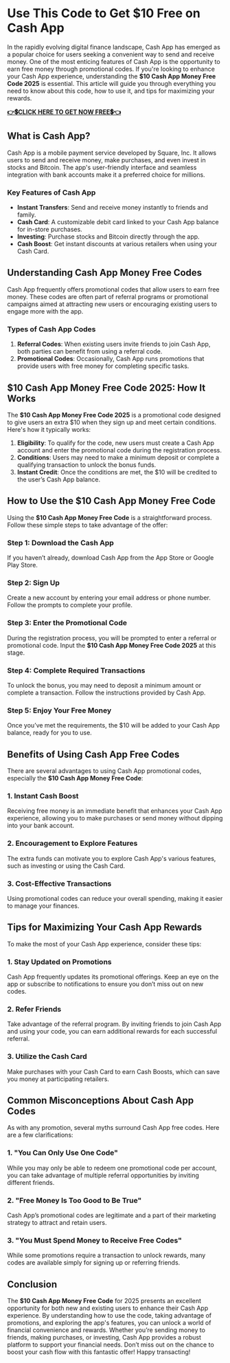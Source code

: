 # Use This Code to Get $10 Free on Cash App
In the rapidly evolving digital finance landscape, Cash App has emerged as a popular choice for users seeking a convenient way to send and receive money. One of the most enticing features of Cash App is the opportunity to earn free money through promotional codes. If you're looking to enhance your Cash App experience, understanding the <strong>$10 Cash App Money Free Code 2025</strong> is essential. This article will guide you through everything you need to know about this code, how to use it, and tips for maximizing your rewards.

<a href="https://todaylink.site/Cash-App/" rel="nofollow"><strong>👉💲CLICK HERE TO GET NOW FREE💲👈</strong></a>
<h2>What is Cash App?</h2>
Cash App is a mobile payment service developed by Square, Inc. It allows users to send and receive money, make purchases, and even invest in stocks and Bitcoin. The app's user-friendly interface and seamless integration with bank accounts make it a preferred choice for millions.
<h3>Key Features of Cash App</h3>
<ul>
 	<li><strong>Instant Transfers</strong>: Send and receive money instantly to friends and family.</li>
 	<li><strong>Cash Card</strong>: A customizable debit card linked to your Cash App balance for in-store purchases.</li>
 	<li><strong>Investing</strong>: Purchase stocks and Bitcoin directly through the app.</li>
 	<li><strong>Cash Boost</strong>: Get instant discounts at various retailers when using your Cash Card.</li>
</ul>
<h2>Understanding Cash App Money Free Codes</h2>
Cash App frequently offers promotional codes that allow users to earn free money. These codes are often part of referral programs or promotional campaigns aimed at attracting new users or encouraging existing users to engage more with the app.
<h3>Types of Cash App Codes</h3>
<ol>
 	<li><strong>Referral Codes</strong>: When existing users invite friends to join Cash App, both parties can benefit from using a referral code.</li>
 	<li><strong>Promotional Codes</strong>: Occasionally, Cash App runs promotions that provide users with free money for completing specific tasks.</li>
</ol>
<h2>$10 Cash App Money Free Code 2025: How It Works</h2>
The <strong>$10 Cash App Money Free Code 2025</strong> is a promotional code designed to give users an extra $10 when they sign up and meet certain conditions. Here's how it typically works:
<ol>
 	<li><strong>Eligibility</strong>: To qualify for the code, new users must create a Cash App account and enter the promotional code during the registration process.</li>
 	<li><strong>Conditions</strong>: Users may need to make a minimum deposit or complete a qualifying transaction to unlock the bonus funds.</li>
 	<li><strong>Instant Credit</strong>: Once the conditions are met, the $10 will be credited to the user’s Cash App balance.</li>
</ol>
<h2>How to Use the $10 Cash App Money Free Code</h2>
Using the <strong>$10 Cash App Money Free Code</strong> is a straightforward process. Follow these simple steps to take advantage of the offer:
<h3>Step 1: Download the Cash App</h3>
If you haven’t already, download Cash App from the App Store or Google Play Store.
<h3>Step 2: Sign Up</h3>
Create a new account by entering your email address or phone number. Follow the prompts to complete your profile.
<h3>Step 3: Enter the Promotional Code</h3>
During the registration process, you will be prompted to enter a referral or promotional code. Input the <strong>$10 Cash App Money Free Code 2025</strong> at this stage.
<h3>Step 4: Complete Required Transactions</h3>
To unlock the bonus, you may need to deposit a minimum amount or complete a transaction. Follow the instructions provided by Cash App.
<h3>Step 5: Enjoy Your Free Money</h3>
Once you’ve met the requirements, the $10 will be added to your Cash App balance, ready for you to use.
<h2>Benefits of Using Cash App Free Codes</h2>
There are several advantages to using Cash App promotional codes, especially the <strong>$10 Cash App Money Free Code</strong>:
<h3>1. Instant Cash Boost</h3>
Receiving free money is an immediate benefit that enhances your Cash App experience, allowing you to make purchases or send money without dipping into your bank account.
<h3>2. Encouragement to Explore Features</h3>
The extra funds can motivate you to explore Cash App's various features, such as investing or using the Cash Card.
<h3>3. Cost-Effective Transactions</h3>
Using promotional codes can reduce your overall spending, making it easier to manage your finances.
<h2>Tips for Maximizing Your Cash App Rewards</h2>
To make the most of your Cash App experience, consider these tips:
<h3>1. Stay Updated on Promotions</h3>
Cash App frequently updates its promotional offerings. Keep an eye on the app or subscribe to notifications to ensure you don’t miss out on new codes.
<h3>2. Refer Friends</h3>
Take advantage of the referral program. By inviting friends to join Cash App and using your code, you can earn additional rewards for each successful referral.
<h3>3. Utilize the Cash Card</h3>
Make purchases with your Cash Card to earn Cash Boosts, which can save you money at participating retailers.
<h2>Common Misconceptions About Cash App Codes</h2>
As with any promotion, several myths surround Cash App free codes. Here are a few clarifications:
<h3>1. "You Can Only Use One Code"</h3>
While you may only be able to redeem one promotional code per account, you can take advantage of multiple referral opportunities by inviting different friends.
<h3>2. "Free Money Is Too Good to Be True"</h3>
Cash App’s promotional codes are legitimate and a part of their marketing strategy to attract and retain users.
<h3>3. "You Must Spend Money to Receive Free Codes"</h3>
While some promotions require a transaction to unlock rewards, many codes are available simply for signing up or referring friends.
<h2>Conclusion</h2>
The <strong>$10 Cash App Money Free Code</strong> for 2025 presents an excellent opportunity for both new and existing users to enhance their Cash App experience. By understanding how to use the code, taking advantage of promotions, and exploring the app's features, you can unlock a world of financial convenience and rewards. Whether you’re sending money to friends, making purchases, or investing, Cash App provides a robust platform to support your financial needs. Don’t miss out on the chance to boost your cash flow with this fantastic offer! Happy transacting!
